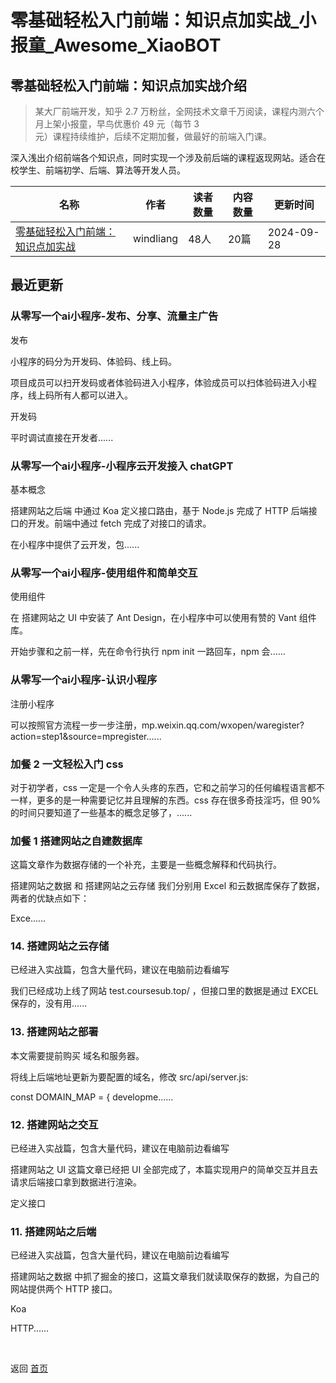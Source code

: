 # 零基础轻松入门前端：知识点加实战_小报童_Awesome_XiaoBOT

## 零基础轻松入门前端：知识点加实战介绍
> 某大厂前端开发，知乎 2.7 万粉丝，全网技术文章千万阅读，课程内测六个月上架小报童，早鸟优惠价 49 元（每节 3  
元）课程持续维护，后续不定期加餐，做最好的前端入门课。    
    
深入浅出介绍前端各个知识点，同时实现一个涉及前后端的课程返现网站。适合在校学生、前端初学、后端、算法等开发人员。  
  


|名称|作者|读者数量|内容数量|更新时间|
|---|---|---|---|---|
|[零基础轻松入门前端：知识点加实战](https://xiaobot.net/p/fe?refer=0b133df9-27dc-423b-8101-639049001c13)|windliang|48人|20篇|2024-09-28|

## 最近更新
### 从零写一个ai小程序-发布、分享、流量主广告

发布

小程序的码分为开发码、体验码、线上码。

项目成员可以扫开发码或者体验码进入小程序，体验成员可以扫体验码进入小程序，线上码所有人都可以进入。

开发码

平时调试直接在开发者......

### 从零写一个ai小程序-小程序云开发接入 chatGPT

基本概念

搭建网站之后端 中通过 Koa 定义接口路由，基于 Node.js 完成了 HTTP 后端接口的开发。前端中通过 fetch 完成了对接口的请求。

在小程序中提供了云开发，包......

### 从零写一个ai小程序-使用组件和简单交互

使用组件

在 搭建网站之 UI 中安装了 Ant Design，在小程序中可以使用有赞的 Vant 组件库。

开始步骤和之前一样，先在命令行执行 npm init 一路回车，npm 会......

### 从零写一个ai小程序-认识小程序

注册小程序

可以按照官方流程一步一步注册，mp.weixin.qq.com/wxopen/waregister?action=step1&source=mpregister......

### 加餐 2 一文轻松入门 css

对于初学者，css 一定是一个令人头疼的东西，它和之前学习的任何编程语言都不一样，更多的是一种需要记忆并且理解的东西。css 存在很多奇技淫巧，但 90%
的时间只要知道了一些基本的概念足够了，......

### 加餐 1 搭建网站之自建数据库

这篇文章作为数据存储的一个补充，主要是一些概念解释和代码执行。

搭建网站之数据 和 搭建网站之云存储 我们分别用 Excel 和云数据库保存了数据，两者的优缺点如下：

Exce......

### 14\. 搭建网站之云存储

已经进入实战篇，包含大量代码，建议在电脑前边看编写

我们已经成功上线了网站 test.coursesub.top/ ，但接口里的数据是通过 EXCEL 保存的，没有用......

### 13\. 搭建网站之部署

本文需要提前购买 域名和服务器。

将线上后端地址更新为要配置的域名，修改 src/api/server.js:

const DOMAIN_MAP = { developme......

### 12\. 搭建网站之交互

已经进入实战篇，包含大量代码，建议在电脑前边看编写

搭建网站之 UI 这篇文章已经把 UI 全部完成了，本篇实现用户的简单交互并且去请求后端接口拿到数据进行渲染。

定义接口

### 11\. 搭建网站之后端

已经进入实战篇，包含大量代码，建议在电脑前边看编写

搭建网站之数据 中抓了掘金的接口，这篇文章我们就读取保存的数据，为自己的网站提供两个 HTTP 接口。

Koa

HTTP......


<a href="https://github.com/Reno9527/awesome-xiaobot" style="color: white; text-decoration: none;">awesome-xiaobot</a>

返回 [首页](../README.md)
